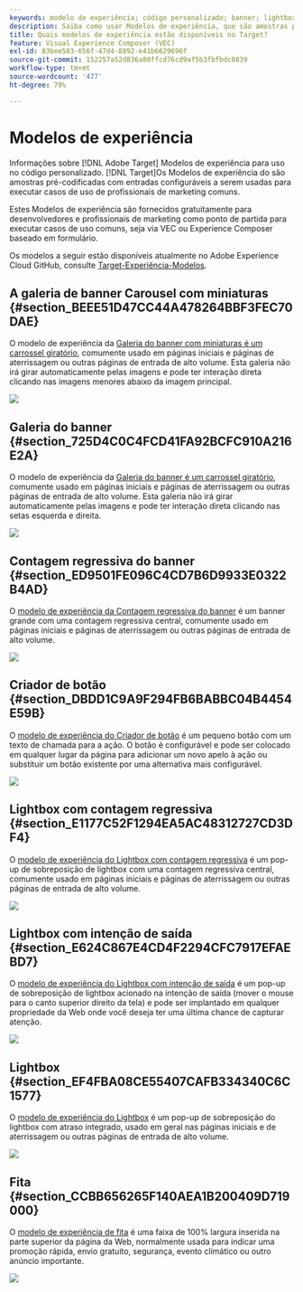```yaml
---
keywords: modelo de experiência; código personalizado; banner; lightbox; galeria; contagem regressiva; fita; botões
description: Saiba como usar Modelos de experiência, que são amostras pré-codificadas com entradas configuráveis a serem usadas para executar casos de uso de profissionais de marketing comuns no Adobe Target.
title: Quais modelos de experiência estão disponíveis no Target?
feature: Visual Experience Composer (VEC)
exl-id: 83bee583-656f-47d4-8892-e41b6629696f
source-git-commit: 152257a52d836a88ffcd76cd9af5b3fbfbdc0839
workflow-type: tm+mt
source-wordcount: '477'
ht-degree: 79%

---
```


# Modelos de experiência

Informações sobre [!DNL Adobe Target] Modelos de experiência para uso no código personalizado. [!DNL Target]Os Modelos de experiência do são amostras pré-codificadas com entradas configuráveis a serem usadas para executar casos de uso de profissionais de marketing comuns.

Estes Modelos de experiência são fornecidos gratuitamente para desenvolvedores e profissionais de marketing como ponto de partida para executar casos de uso comuns, seja via VEC ou Experience Composer baseado em formulário.

Os modelos a seguir estão disponíveis atualmente no Adobe Experience Cloud GitHub, consulte [Target-Experiência-Modelos](https://github.com/Adobe-Marketing-Cloud/target-experience-templates).

## A galeria de banner Carousel com miniaturas {#section_BEEE51D47CC44A478264BBF3FEC70DAE}

O modelo de experiência da [Galeria do banner com miniaturas é um carrossel giratório](https://github.com/Adobe-Marketing-Cloud/target-experience-templates/tree/master/banner-carousel-thumbnails), comumente usado em páginas iniciais e páginas de aterrissagem ou outras páginas de entrada de alto volume. Esta galeria não irá girar automaticamente pelas imagens e pode ter interação direta clicando nas imagens menores abaixo da imagem principal.

![](assets/exp-template-banner-carousel-thumbnails.png)

## Galeria do banner  {#section_725D4C0C4FCD41FA92BCFC910A216E2A}

O modelo de experiência da [Galeria do banner é um carrossel giratório](https://github.com/Adobe-Marketing-Cloud/target-experience-templates/tree/master/banner-carousel), comumente usado em páginas iniciais e páginas de aterrissagem ou outras páginas de entrada de alto volume. Esta galeria não irá girar automaticamente pelas imagens e pode ter interação direta clicando nas setas esquerda e direita.

![](assets/exp-template-banner-carousel.png)

## Contagem regressiva do banner  {#section_ED9501FE096C4CD7B6D9933E0322B4AD}

O [modelo de experiência da Contagem regressiva do banner](https://github.com/Adobe-Marketing-Cloud/target-experience-templates/tree/master/banner-countdown) é um banner grande com uma contagem regressiva central, comumente usado em páginas iniciais e páginas de aterrissagem ou outras páginas de entrada de alto volume.

![](assets/exp-template-banner-countdown.png)

## Criador de botão {#section_DBDD1C9A9F294FB6BABBC04B4454E59B}

O [modelo de experiência do Criador de botão](https://github.com/Adobe-Marketing-Cloud/target-experience-templates/tree/master/button) é um pequeno botão com um texto de chamada para a ação. O botão é configurável e pode ser colocado em qualquer lugar da página para adicionar um novo apelo à ação ou substituir um botão existente por uma alternativa mais configurável.

![](assets/exp-template-button-builder.png)

## Lightbox com contagem regressiva  {#section_E1177C52F1294EA5AC48312727CD3DF4}

O [modelo de experiência do Lightbox com contagem regressiva](https://github.com/Adobe-Marketing-Cloud/target-experience-templates/tree/master/lightbox-countdown) é um pop-up de sobreposição de lightbox com uma contagem regressiva central, comumente usado em páginas iniciais e páginas de aterrissagem ou outras páginas de entrada de alto volume.

![](assets/exp-template-lightbox-countdown.png)

## Lightbox com intenção de saída {#section_E624C867E4CD4F2294CFC7917EFAEBD7}

O [modelo de experiência do Lightbox com intenção de saída](https://github.com/Adobe-Marketing-Cloud/target-experience-templates/tree/master/lightbox-exit-intent) é um pop-up de sobreposição de lightbox acionado na intenção de saída (mover o mouse para o canto superior direito da tela) e pode ser implantado em qualquer propriedade da Web onde você deseja ter uma última chance de capturar atenção.

![](assets/exp-template-lightbox-exit.png)

## Lightbox {#section_EF4FBA08CE55407CAFB334340C6C1577}

O [modelo de experiência do Lightbox](https://github.com/Adobe-Marketing-Cloud/target-experience-templates) é um pop-up de sobreposição do lightbox com atraso integrado, usado em geral nas páginas iniciais e de aterrissagem ou outras páginas de entrada de alto volume.

![](assets/exp-template-lightbox.png)

## Fita {#section_CCBB656265F140AEA1B200409D719000}

O [modelo de experiência de fita](https://github.com/Adobe-Marketing-Cloud/target-experience-templates/tree/master/ribbon) é uma faixa de 100% largura inserida na parte superior da página da Web, normalmente usada para indicar uma promoção rápida, envio gratuito, segurança, evento climático ou outro anúncio importante.

![](assets/exp-template-ribbon.png)
